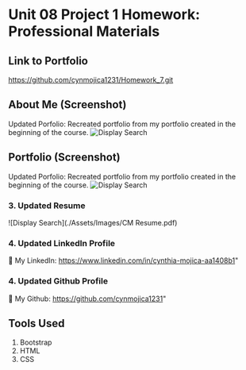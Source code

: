 # Unit 08 Project 1 Homework: Professional Materials

## Link to Portfolio

https://github.com/cynmojica1231/Homework_7.git

## About Me (Screenshot)

Updated Porfolio: Recreated portfolio from my portfolio created in the beginning of the course.
![Display Search](./Assets/Images/AboutMe.jpg)

## Portfolio (Screenshot)

Updated Porfolio: Recreated portfolio from my portfolio created in the beginning of the course.
![Display Search](./Assets/Images/portfolio.jpg)

### 3. Updated Resume

![Display Search](./Assets/Images/CM Resume.pdf)

### 4. Updated LinkedIn Profile

💁 My LinkedIn: https://www.linkedin.com/in/cynthia-mojica-aa1408b1"

### 4. Updated Github Profile

💁 My Github: https://github.com/cynmojica1231"

## Tools Used

1. Bootstrap
2. HTML
3. CSS
